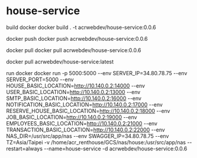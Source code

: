 # house-service

build docker
docker build . -t acrwebdev/house-service:0.0.6

docker push
docker push acrwebdev/house-service:0.0.6

docker pull
docker pull acrwebdev/house-service:0.0.6

docker pull acrwebdev/house-service:latest

run docker
docker run -p 5000:5000 --env SERVER_IP=34.80.78.75 --env SERVER_PORT=5000 --env HOUSE_BASIC_LOCATION=http://10.140.0.2:14000 --env USER_BASIC_LOCATION=http://10.140.0.2:13000 --env SMTP_BASIC_LOCATION=http://10.140.0.2:16000 --env NOTIFICATION_BASIC_LOCATION=http://10.140.0.2:17000 --env RESERVE_HOUSE_BASIC_LOCATION=http://10.140.0.2:18000 --env JOB_BASIC_LOCATION=http://10.140.0.2:19000 --env EMPLOYEES_BASIC_LOCATION=http://10.140.0.2:21000 --env TRANSACTION_BASIC_LOCATION=http://10.140.0.2:22000 --env NAS_DIR=/usr/src/app/nas --env SWAGGER_IP=34.80.78.75 --env TZ=Asia/Taipei -v /home/acr_renthouse/GCS/nas/house:/usr/src/app/nas --restart=always --name=house-service -d acrwebdev/house-service:0.0.6
